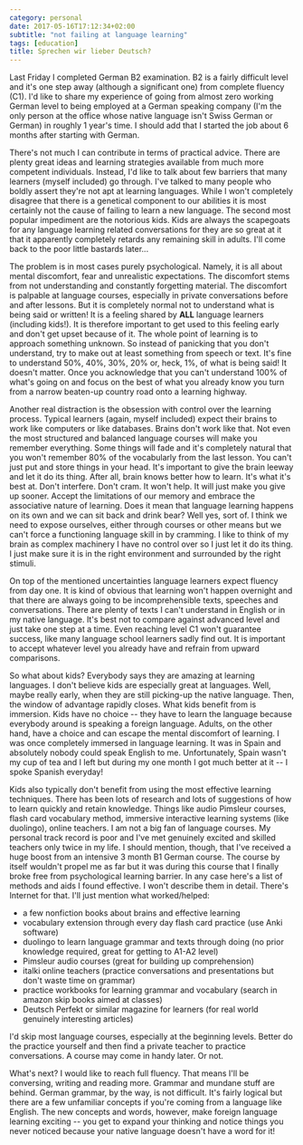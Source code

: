 ```yaml
---
category: personal
date: 2017-05-16T17:12:34+02:00
subtitle: "not failing at language learning"
tags: [education]
title: Sprechen wir lieber Deutsch?
---
```


Last Friday I completed German B2 examination. B2 is a fairly difficult level and it's one step away (although a significant one) from complete fluency (C1). I'd like to share my experience of going from almost zero working German level to being employed at a German speaking company (I'm the only person at the office whose native language isn't Swiss German or German) in roughly 1 year's time. I should add that I started the job about 6 months after starting with German.

There's not much I can contribute in terms of practical advice. There are plenty great ideas and learning strategies available from much more competent individuals. Instead, I'd like to talk about few barriers that many learners (myself included) go through. I've talked to many people who boldly assert they're not apt at learning languages. While I won't completely disagree that there is a genetical component to our abilities it is most certainly not the cause of failing to learn a new language. The second most popular impediment are the notorious kids. Kids are always the scapegoats for any language learning related conversations for they are so great at it that it apparently completely retards any remaining skill in adults. I'll come back to the poor little bastards later...

The problem is in most cases purely psychological. Namely, it is all about mental discomfort, fear and unrealistic expectations. The discomfort stems from not understanding and constantly forgetting material. The discomfort is palpable at language courses, especially in private conversations before and after lessons. But it is completely normal not to understand what is being said or written! It is a feeling shared by **ALL** language learners (including kids!). It is therefore important to get used to this feeling early and don't get upset because of it. The whole point of learning is to approach something unknown. So instead of panicking that you don't understand, try to make out at least something from speech or text. It's fine to understand 50%, 40%, 30%, 20% or, heck, 1%, of what is being said! It doesn't matter. Once you acknowledge that you can't understand 100% of what's going on and focus on the best of what you already know you turn from a narrow beaten-up country road onto a learning highway.

Another real distraction is the obsession with control over the learning process. Typical learners (again, myself included) expect their brains to work like computers or like databases. Brains don't work like that. Not even the most structured and balanced language courses will make you remember everything. Some things will fade and it's completely natural that you won't remember 80% of the vocabularly from the last lesson. You can't just put and store things in your head. It's important to give the brain leeway and let it do its thing. After all, brain knows better how to learn. It's what it's best at. Don't interfere. Don't cram. It won't help. It will just make you give up sooner. Accept the limitations of our memory and embrace the associative nature of learning. Does it mean that language learning happens on its own and we can sit back and drink bear? Well yes, sort of. I think we need to expose ourselves, either through courses or other means but we can't force a functioning language skill in by cramming. I like to think of my brain as complex machinery I have no control over so I just let it do its thing. I just make sure it is in the right environment and surrounded by the right stimuli.

On top of the mentioned uncertainties language learners expect fluency from day one. It is kind of obvious that learning won't happen overnight and that there are always going to be incomprehensible texts, speeches and conversations. There are plenty of texts I can't understand in English or in my native language. It's best not to compare against advanced level and just take one step at a time. Even reaching level C1 won't guarantee success, like many language school learners sadly find out. It is important to accept whatever level you already have and refrain from upward comparisons.

So what about kids? Everybody says they are amazing at learning languages. I don't believe kids are especially great at languages. Well, maybe really early, when they are still picking-up the native language. Then, the window of advantage rapidly closes. What kids benefit from is immersion. Kids have no choice -- they have to learn the language because everybody around is speaking a foreign language. Adults, on the other hand, have a choice and can escape the mental discomfort of learning. I was once completely immersed in language learning. It was in Spain and absolutely nobody could speak English to me. Unfortunately, Spain wasn't my cup of tea and I left but during my one month I got much better at it -- I spoke Spanish everyday!

Kids also typically don't benefit from using the most effective learning techniques. There has been lots of research and lots of suggestions of how to learn quickly and retain knowledge. Things like audio Pimsleur courses, flash card vocabulary method, immersive interactive learning systems (like duolingo), online teachers. I am not a big fan of language courses. My personal track record is poor and I've met genuinely excited and skilled teachers only twice in my life. I should mention, though, that I've received a huge boost from an intensive 3 month B1 German course. The course by itself wouldn't propel me as far but it was during this course that I finally broke free from psychological learning barrier. In any case here's a list of methods and aids I found effective. I won't describe them in detail. There's Internet for that. I'll just mention what worked/helped:

 * a few nonfiction books about brains and effective learning
 * vocabulary extension through every day flash card practice (use Anki software)
 * duolingo to learn language grammar and texts through doing (no prior knowledge required, great for getting to A1-A2 level)
 * Pimsleur audio courses (great for building up comprehension)
 * italki online teachers (practice conversations and presentations but don't waste time on grammar)
 * practice workbooks for learning grammar and vocabulary (search in amazon skip books aimed at classes)
 * Deutsch Perfekt or similar magazine for learners (for real world genuinely interesting articles)

 I'd skip most language courses, especially at the beginning levels. Better do the practice yourself and then find a private teacher to practice conversations. A course may come in handy later. Or not.

 What's next? I would like to reach full fluency. That means I'll be conversing, writing and reading more. Grammar and  mundane stuff are behind. German grammar, by the way, is not difficult. It's fairly logical but there are a few unfamiliar concepts if you're coming from a language like English. The new concepts and words, however, make foreign language learning exciting -- you get to expand your thinking and notice things you never noticed because your native language doesn't have a word for it!